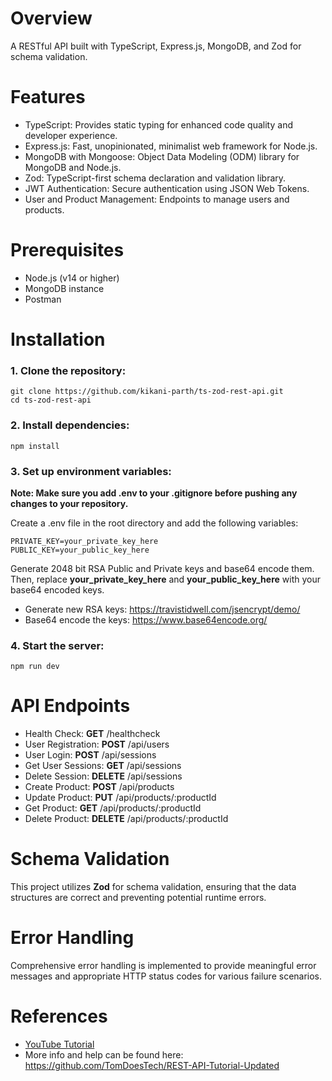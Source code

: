 # Overview
A RESTful API built with TypeScript, Express.js, MongoDB, and Zod for schema validation.

# Features
- TypeScript: Provides static typing for enhanced code quality and developer experience.
- Express.js: Fast, unopinionated, minimalist web framework for Node.js.
- MongoDB with Mongoose: Object Data Modeling (ODM) library for MongoDB and Node.js.
- Zod: TypeScript-first schema declaration and validation library.
- JWT Authentication: Secure authentication using JSON Web Tokens.
- User and Product Management: Endpoints to manage users and products.

# Prerequisites
- Node.js (v14 or higher)
- MongoDB instance
- Postman

# Installation
### 1. Clone the repository:
```
git clone https://github.com/kikani-parth/ts-zod-rest-api.git
cd ts-zod-rest-api
```

### 2. Install dependencies:
```
npm install
```

### 3. Set up environment variables:

**Note: Make sure you add .env to your .gitignore before pushing any changes to your repository.**

Create a .env file in the root directory and add the following variables:
```
PRIVATE_KEY=your_private_key_here
PUBLIC_KEY=your_public_key_here
```
Generate 2048 bit RSA Public and Private keys and base64 encode them. Then, replace **your_private_key_here** and **your_public_key_here** with your base64 encoded keys.
- Generate new RSA keys: https://travistidwell.com/jsencrypt/demo/
- Base64 encode the keys: https://www.base64encode.org/

### 4. Start the server:
```
npm run dev
```

# API Endpoints
- Health Check: **GET** /healthcheck
- User Registration: **POST** /api/users
- User Login: **POST** /api/sessions
- Get User Sessions: **GET** /api/sessions
- Delete Session: **DELETE** /api/sessions
- Create Product: **POST** /api/products
- Update Product: **PUT** /api/products/:productId
- Get Product: **GET** /api/products/:productId
- Delete Product: **DELETE** /api/products/:productId

# Schema Validation
This project utilizes **Zod** for schema validation, ensuring that the data structures are correct and preventing potential runtime errors.

# Error Handling
Comprehensive error handling is implemented to provide meaningful error messages and appropriate HTTP status codes for various failure scenarios.

# References
- <a href="https://www.youtube.com/watch?v=BWUi6BS9T5Y" target="_blank">YouTube Tutorial</a>
- More info and help can be found here: https://github.com/TomDoesTech/REST-API-Tutorial-Updated
